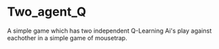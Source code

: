 # Two_agent_Q

A simple game which has two independent Q-Learning Ai's play against eachother in a simple game of mousetrap. 
